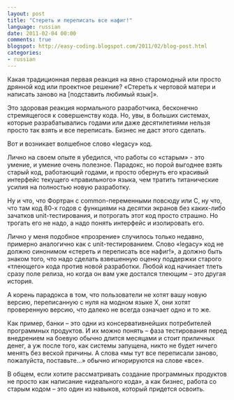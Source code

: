 ```yaml
---
layout: post
title: "Стереть и переписать все нафиг!"
language: russian
date: 2011-02-04 00:00
comments: true
blogspot: http://easy-coding.blogspot.com/2011/02/blog-post.html
categories:
- russian
---
```

Какая традиционная первая реакция на явно старомодный или просто дрянной код или проектное решение? «Стереть к чертовой матери и написать заново на [подставить любимый язык]».

Это здоровая реакция нормального разработчика, бесконечно стремящегося к совершенству кода. 
Но, увы, в больших системах, которые разрабатывались годами или даже десятилетиями нельзя просто так взять и все переписать. Бизнес не даст этого сделать.

Вот и возникает волшебное слово «legacy» код.

Лично на своем опыте я убедился, что работы со «старым» - это умение, и умение очень полезное. Парадокс, но порой выгоднее взять старый код, работающий годами, и просто обернуть его красивый интерфейс текущего «правильного» языка, чем тратить титанические усилия на полностью новую разработку.

Ну и что, что Фортран с common-переменными повсюду или С, ну что, что там код 80-х годов с функциями на десятки экранов без каких-либо зачатков unit-тестирования, и потрогать этот код просто страшно. Но трогать его не надо, а надо понять интерфейс и изолировать его.

Лично у меня подобное «прозрение» случилось только недавно, примерно аналогично как с unit-тестированием. Слово «legacy» код не должно синонимом «стереть и переписать все нафиг!», а должно быть знаком того, что надо сделать взвешенную оценку поддержки старого «тлеющего» кода против новой разработки. Любой код начинает тлеть сразу поле релиза, но когда он вам уже достался тлеющим – это другая история.

А корень парадокса в том, что пользователи не хотят вашу новую версию, переписанную с нуля на модном языке Х, они хотят проверенную версию, что далеко не всегда означает одно и то же.

Как пример, банки – это одни из консервативнейших потребителей программных продуктов. И их можно понять – фаза тестирования перед внедрением на боевую обычно длится месяцами и стоит приличных денег, а уж после того, как системы запущена, никто не будет ничего менять без веской причины. А слова «мы тут все переписали заново, пожалуйста, поставьте…» обычно игнорируются на слове «все». 

В общем, если хотите рассматривать создание программных продуктов не просто как написание «идеального кода», а как бизнес, работа со старым кодом – это один из навыков, который придется освоить.
